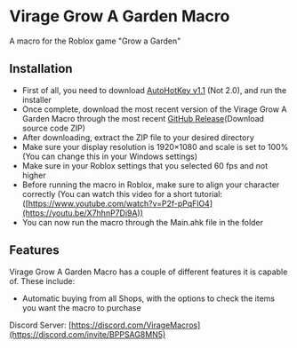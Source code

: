 # Virage Grow A Garden Macro
A macro for the Roblox game "Grow a Garden"

 ## Installation
 - First of all, you need to download [AutoHotKey v1.1](https://www.autohotkey.com/) (Not 2.0), and run the installer
 - Once complete, download the most recent version of the Virage Grow A Garden Macro through the most recent [GitHub Release](https://github.com/VirageRoblox/Virage-Grow-A-Garden-Macro/releases/latest)(Download source code ZIP)
 - After downloading, extract the ZIP file to your desired directory
 - Make sure your display resolution is 1920×1080 and scale is set to 100% (You can change this in your Windows settings)
 - Make sure in your Roblox settings that you selected 60 fps and not higher
 - Before running the macro in Roblox, make sure to align your character correctly (You can watch this video for a short tutorial: ([https://www.youtube.com/watch?v=P2f-pPqFlO4](https://youtu.be/X7hhnP7Di9A))
 - You can now run the macro through the Main.ahk file in the folder

## Features
Virage Grow A Garden Macro has a couple of different features it is capable of. These include:
 - Automatic buying from all Shops, with the options to check the items you want the macro to purchase

 Discord Server: [https://discord.com/VirageMacros](https://discord.com/invite/BPPSAG8MN5)
